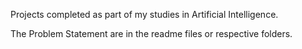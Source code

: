 Projects completed as part of my studies in Artificial Intelligence.

The Problem Statement are in the readme files or respective folders.

